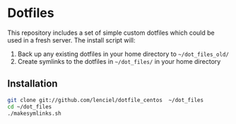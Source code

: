Dotfiles
========
This repository includes a set of simple custom dotfiles which could be used in a fresh server. The install script will:

1. Back up any existing dotfiles in your home directory to `~/dot_files_old/`
2. Create symlinks to the dotfiles in `~/dot_files/` in your home directory

Installation
------------

``` bash
git clone git://github.com/lenciel/dotfile_centos  ~/dot_files
cd ~/dot_files
./makesymlinks.sh
```
